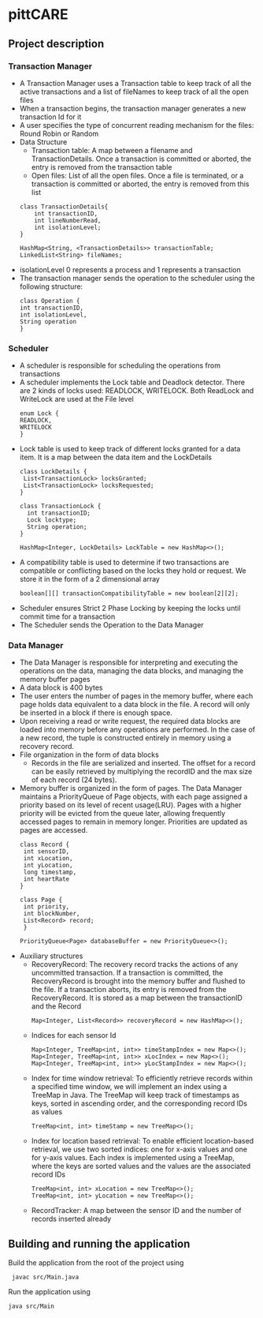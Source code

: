 # pittCARE

## Project description

### Transaction Manager

* A Transaction Manager uses a Transaction table to keep track of all the active transactions and a list of fileNames to keep track of all the open files
* When a transaction begins, the transaction manager generates a new transaction Id for it
* A user specifies the type of concurrent reading mechanism for the files: Round Robin or Random
* Data Structure
  * Transaction table: A map between a filename and TransactionDetails. Once a transaction is committed or aborted, the entry is removed from the transaction table
  * Open files: List of all the open files. Once a file is terminated, or a transaction is committed or aborted, the entry is removed from this list
  ```
  class TransactionDetails{
      int transactionID,
      int lineNumberRead,
      int isolationLevel;
  }

  HashMap<String, <TransactionDetails>> transactionTable;
  LinkedList<String> fileNames;
 * isolationLevel 0 represents a process and 1 represents a transaction
 * The transaction manager sends the operation to the scheduler using the following structure:
   ```
   class Operation {
   int transactionID,
   int isolationLevel,
   String operation
   }
   ```
### Scheduler
* A scheduler is responsible for scheduling the operations from transactions
* A scheduler implements the Lock table and Deadlock detector. There are 2 kinds of locks used: READLOCK, WRITELOCK. Both ReadLock and WriteLock are used at the File level
  ```
  enum Lock {
  READLOCK,
  WRITELOCK
  }
* Lock table is used to keep track of different locks granted for a data item. It is a map between the data item and the LockDetails
  ```
  class LockDetails {
   List<TransactionLock> locksGranted;
   List<TransactionLock> locksRequested;
  }

  class TransactionLock {
    int transactionID;
    Lock locktype;
    String operation;
  }

  HashMap<Integer, LockDetails> LockTable = new HashMap<>();
* A compatibility table is used to determine if two transactions are compatible or conflicting based on the locks they hold or request. We store it in the form of a 2 dimensional array
  ```
  boolean[][] transactionCompatibilityTable = new boolean[2][2];
* Scheduler ensures Strict 2 Phase Locking by keeping the locks until commit time for a transaction
* The Scheduler sends the Operation to the Data Manager

### Data Manager
* The Data Manager is responsible for interpreting and executing the operations on the data, managing the data blocks, and managing the memory buffer pages
* A data block is 400 bytes
* The user enters the number of pages in the memory buffer, where each page holds data equivalent to a data block in the file. A record will only be inserted in a block if there is enough space.
* Upon receiving a read or write request, the required data blocks are loaded into memory before any operations are performed. In the case of a new record, the tuple is constructed entirely in memory using a recovery record.
* File organization in the form of data blocks
  * Records in the file are serialized and inserted. The offset for a record can be easily retrieved by multiplying the recordID and the max size of each record (24 bytes).
* Memory buffer is organized in the form of pages. The Data Manager maintains a PriorityQueue of Page objects, with each page assigned a priority based on its level of recent usage(LRU). Pages with a higher priority will be evicted from the queue later, allowing frequently accessed pages to remain in memory longer. Priorities are updated as pages are accessed.
  ```
  class Record {
   int sensorID,
   int xLocation,
   int yLocation,
   long timestamp,
   int heartRate
  }

  class Page {
   int priority,
   int blockNumber,
   List<Record> record;
   }

  PriorityQueue<Page> databaseBuffer = new PriorityQueue<>();
* Auxiliary structures
  * RecoveryRecord: The recovery record tracks the actions of any uncommitted transaction. If a transaction is committed, the RecoveryRecord is brought into the memory buffer and flushed to the file. If a transaction aborts, its entry is removed from the RecoveryRecord. It is stored as a map between the transactionID and the Record
    ```
    Map<Integer, List<Record>> recoveryRecord = new HashMap<>();
  * Indices for each sensor Id
    ```
    Map<Integer, TreeMap<int, int>> timeStampIndex = new Map<>();
    Map<Integer, TreeMap<int, int>> xLocIndex = new Map<>();
    Map<Integer, TreeMap<int, int>> yLocStampIndex = new Map<>();
  * Index for time window retrieval: To efficiently retrieve records within a specified time window, we will implement an index using a TreeMap in Java. The TreeMap will keep track of timestamps as keys, sorted in ascending order, and the corresponding record IDs as values
    ```
    TreeMap<int, int> timeStamp = new TreeMap<>();
  * Index for location based retrieval: To enable efficient location-based retrieval, we use two sorted indices: one for x-axis values and one for y-axis values. Each index is implemented using a TreeMap, where the keys are sorted values and the values are the associated record IDs
    ```
    TreeMap<int, int> xLocation = new TreeMap<>();
    TreeMap<int, int> yLocation = new TreeMap<>();
  * RecordTracker: A map between the sensor ID and the number of records inserted already

## Building and running the application

Build the application from the root of the project using 

` javac src/Main.java`

Run the application using

`java src/Main`
